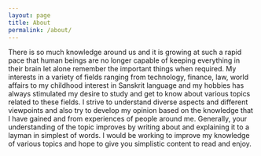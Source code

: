 ```yaml
---
layout: page
title: About
permalink: /about/
---
```


There is so much knowledge around us and it is growing at such a rapid pace that human beings are no longer capable of keeping everything in their brain let alone remember the important things when required. My interests in a variety of fields ranging from technology, finance, law, world affairs to my childhood interest in Sanskrit language and my hobbies has always stimulated my desire to study and get to know about various topics related to these fields. I strive to understand diverse aspects and different viewpoints and also try to develop my opinion based on the knowledge that I have gained and from experiences of people around me. Generally, your understanding of the topic improves by writing  about and explaining it to a layman in simplest of words. I would be working to improve my knowledge of various topics and hope to give you simplistic content to read and enjoy.
